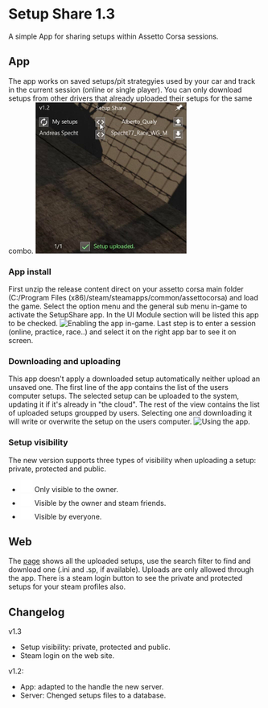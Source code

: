 # Setup Share 1.3
A simple App for sharing setups within Assetto Corsa sessions.

## App

The app works on saved setups/pit strategyies used by your car and track in the current session (online or single player). You can only download setups from other drivers that already uploaded their setups for the same combo.
![App screenshot.](https://raw.githubusercontent.com/albertowd/SetupShare/master/img/app.jpg)

### App install

First unzip the release content direct on your assetto corsa main folder (C:/Program Files (x86)/steam/steamapps/common/assettocorsa) and load the game.
Select the option menu and the general sub menu in-game to activate the SetupShare app. In the UI Module section will be listed this app to be checked.
![Enabling the app in-game.](https://raw.githubusercontent.com/albertowd/SetupShare/master/img/menu.gif)
Last step is to enter a session (online, practice, race..) and select it on the right app bar to see it on screen.

### Downloading and uploading

This app doesn't apply a downloaded setup automatically neither upload an unsaved one.
The first line of the app contains the list of the users computer setups. The selected setup can be uploaded to the system, updating it if it's already in "the cloud".
The rest of the view contains the list of uploaded setups groupped by users. Selecting one and downloading it will write or overwrite the setup on the users computer.
![Using the app.](https://raw.githubusercontent.com/albertowd/SetupShare/master/img/app.gif)

### Setup visibility

The new version supports three types of visibility when uploading a setup: private, protected and public.
* ![Private icon.](https://raw.githubusercontent.com/albertowd/SetupShare/master/app/apps/python/SetupShare/img/private.png) Only visible to the owner.
* ![Protected icon.](https://raw.githubusercontent.com/albertowd/SetupShare/master/app/apps/python/SetupShare/img/protected.png) Visible by the owner and steam friends.
* ![Public icon.](https://raw.githubusercontent.com/albertowd/SetupShare/master/app/apps/python/SetupShare/img/public.png) Visible by everyone.

## Web

The [page](http://albertowd.com.br/setupshare/) shows all the uploaded setups, use the search filter to find and download one (.ini and .sp, if available). Uploads are only allowed through the app. There is a steam login button to see the private and protected setups for your steam profiles also.

## Changelog

v1.3
* Setup visibility: private, protected and public.
* Steam login on the web site.

v1.2:
* App: adapted to the handle the new server.
* Server: Chenged setups files to a database.